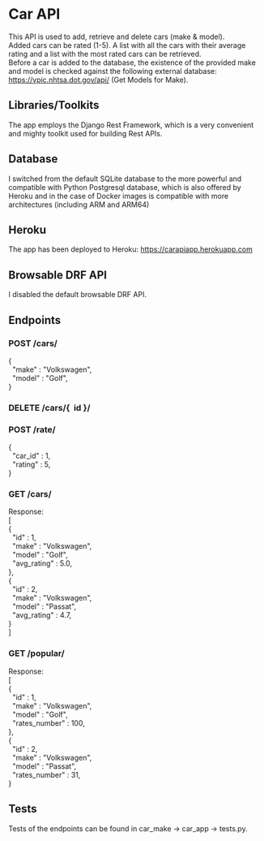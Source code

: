# Car API

This API is used to add, retrieve and delete cars (make & model). <br />
Added cars can be rated (1-5). A list with all the cars with their average rating and a list with the most rated cars can be retrieved. <br />
Before a car is added to the database, the existence of the provided make and model is checked against the following external database: <br />
https://vpic.nhtsa.dot.gov/api/ (Get Models for Make). <br />

## Libraries/Toolkits
The app employs the Django Rest Framework, which is a very convenient and mighty toolkit used for building Rest APIs.

## Database 
I switched from the default SQLite database to the more powerful and compatible with Python Postgresql database, which is also offered by Heroku and 
in the case of Docker images is compatible with more architectures (including ARM and ARM64) <br />

## Heroku
The app has been deployed to Heroku: https://carapiapp.herokuapp.com <br />

## Browsable DRF API
I disabled the default browsable DRF API. <br />

## Endpoints

### POST /cars/ <br />
{ <br />
  "make" : "Volkswagen", <br />
  "model" : "Golf", <br />
} <br />

### DELETE /cars/{  id }/ <br />

### POST /rate/ <br />

{ <br />
  "car_id" : 1, <br />
  "rating" : 5, <br />
} <br />

### GET /cars/ <br />

Response: <br />
[  <br />
{ <br />
  "id" : 1, <br />
  "make" : "Volkswagen", <br />
  "model" : "Golf", <br />
  "avg_rating" : 5.0, <br />
}, <br />
{ <br />
  "id" : 2, <br />
  "make" : "Volkswagen", <br />
  "model" : "Passat", <br />
  "avg_rating" : 4.7, <br />
} <br />
] <br />

### GET /popular/ <br />
Response: <br />
[ <br />
{ <br />
  "id" : 1, <br />
  "make" : "Volkswagen", <br />
  "model" : "Golf", <br />
  "rates_number" : 100, <br />
}, <br />
{ <br />
  "id" : 2, <br />
  "make" : "Volkswagen", <br />
  "model" : "Passat", <br />
  "rates_number" : 31, <br />
} <br />


## Tests
Tests of the endpoints can be found in car_make -> car_app -> tests.py.

